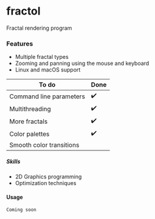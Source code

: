 # fractol

Fractal rendering program

### Features

* Multiple fractal types
* Zooming and panning using the mouse and keyboard
* Linux and macOS support

To do | Done
--- | ---
Command line parameters | ✔️
Multithreading | ✔️
More fractals | ✔️
Color palettes | ✔️
Smooth color transitions | 

##### Skills

* 2D Graphics programming
* Optimization techniques

#### Usage
```
Coming soon
```
